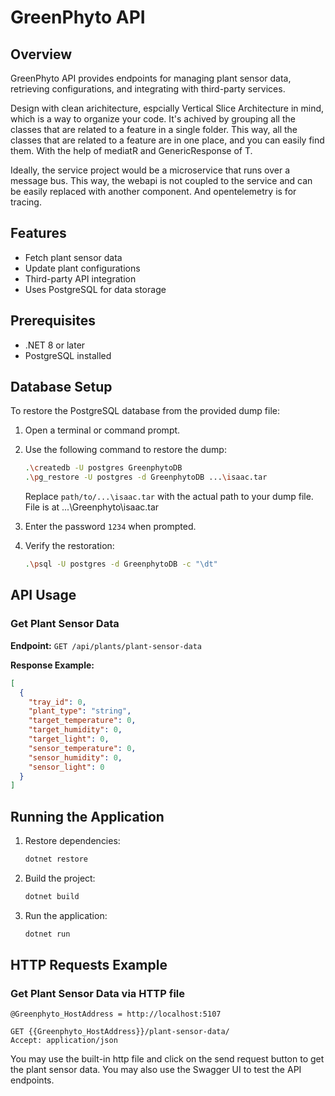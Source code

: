 # GreenPhyto API

## Overview
GreenPhyto API provides endpoints for managing plant sensor data, retrieving configurations, and integrating with third-party services.

Design with clean arichitecture, espcially Vertical Slice Architecture in mind, which is a way to organize your code.
It's achived by grouping all the classes that are related to a feature in a single folder. 
This way, all the classes that are related to a feature are in one place, and you can easily find them.
With the help of mediatR and GenericResponse of T.

Ideally, the service project would be a microservice that runs over a message bus. This way, the webapi is not coupled to the service and can be easily replaced with another component.
And opentelemetry is for tracing.

## Features
- Fetch plant sensor data
- Update plant configurations
- Third-party API integration
- Uses PostgreSQL for data storage

## Prerequisites
- .NET 8 or later
- PostgreSQL installed

## Database Setup
To restore the PostgreSQL database from the provided dump file:

1. Open a terminal or command prompt.
2. Use the following command to restore the dump:
   ```sh
   .\createdb -U postgres GreenphytoDB
   .\pg_restore -U postgres -d GreenphytoDB ...\isaac.tar
   ```
   Replace `path/to/...\isaac.tar` with the actual path to your dump file.
   File is at ...\Greenphyto\isaac.tar

3. Enter the password `1234` when prompted.
4. Verify the restoration:
   ```sh
   .\psql -U postgres -d GreenphytoDB -c "\dt"
   ```

## API Usage

### Get Plant Sensor Data
**Endpoint:** `GET /api/plants/plant-sensor-data`

**Response Example:**
```json
[
  {
    "tray_id": 0,
    "plant_type": "string",
    "target_temperature": 0,
    "target_humidity": 0,
    "target_light": 0,
    "sensor_temperature": 0,
    "sensor_humidity": 0,
    "sensor_light": 0
  }
]
```

## Running the Application
1. Restore dependencies:
   ```sh
   dotnet restore
   ```
2. Build the project:
   ```sh
   dotnet build
   ```
3. Run the application:
   ```sh
   dotnet run
   ```

## HTTP Requests Example

### Get Plant Sensor Data via HTTP file

```http
@Greenphyto_HostAddress = http://localhost:5107

GET {{Greenphyto_HostAddress}}/plant-sensor-data/
Accept: application/json
```
You may use the built-in http file and click on the send request button to get the plant sensor data.
You may also use the Swagger UI to test the API endpoints.


